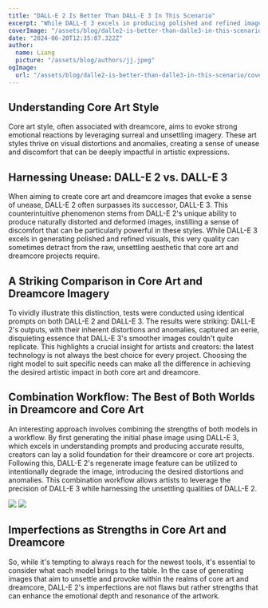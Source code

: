 ```yaml
---
title: "DALL-E 2 Is Better Than DALL-E 3 In This Scenario"
excerpt: "While DALL-E 3 excels in producing polished and refined images, it sometimes falls short in creating the raw, unsettling aesthetic needed for core art and dreamcore projects."
coverImage: "/assets/blog/dalle2-is-better-than-dalle3-in-this-scenario/cover.png"
date: "2024-06-20T12:35:07.322Z"
author:
  name: Liang
  picture: "/assets/blog/authors/jj.jpeg"
ogImage:
  url: "/assets/blog/dalle2-is-better-than-dalle3-in-this-scenario/cover.png"
---
```

## Understanding Core Art Style
Core art style, often associated with dreamcore, aims to evoke strong emotional reactions by leveraging surreal and unsettling imagery. These art styles thrive on visual distortions and anomalies, creating a sense of unease and discomfort that can be deeply impactful in artistic expressions.

## Harnessing Unease: DALL-E 2 vs. DALL-E 3
When aiming to create core art and dreamcore images that evoke a sense of unease, DALL-E 2 often surpasses its successor, DALL-E 3. This counterintuitive phenomenon stems from DALL-E 2's unique ability to produce naturally distorted and deformed images, instilling a sense of discomfort that can be particularly powerful in these styles. While DALL-E 3 excels in generating polished and refined visuals, this very quality can sometimes detract from the raw, unsettling aesthetic that core art and dreamcore projects require.

## A Striking Comparison in Core Art and Dreamcore Imagery
To vividly illustrate this distinction, tests were conducted using identical prompts on both DALL-E 2 and DALL-E 3. The results were striking: DALL-E 2's outputs, with their inherent distortions and anomalies, captured an eerie, disquieting essence that DALL-E 3's smoother images couldn't quite replicate. This highlights a crucial insight for artists and creators: the latest technology is not always the best choice for every project. Choosing the right model to suit specific needs can make all the difference in achieving the desired artistic impact in both core art and dreamcore.

## Combination Workflow: The Best of Both Worlds in Dreamcore and Core Art
An interesting approach involves combining the strengths of both models in a workflow. By first generating the initial phase image using DALL-E 3, which excels in understanding prompts and producing accurate results, creators can lay a solid foundation for their dreamcore or core art projects. Following this, DALL-E 2's regenerate image feature can be utilized to intentionally degrade the image, introducing the desired distortions and anomalies. This combination workflow allows artists to leverage the precision of DALL-E 3 while harnessing the unsettling qualities of DALL-E 2.

![](/assets/blog/dalle2-is-better-than-dalle3-in-this-scenario/dalle2-example.jpg)
![](/assets/blog/dalle2-is-better-than-dalle3-in-this-scenario/dalle3-example.jpg)

## Imperfections as Strengths in Core Art and Dreamcore
So, while it's tempting to always reach for the newest tools, it's essential to consider what each model brings to the table. In the case of generating images that aim to unsettle and provoke within the realms of core art and dreamcore, DALL-E 2's imperfections are not flaws but rather strengths that can enhance the emotional depth and resonance of the artwork.